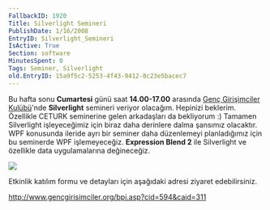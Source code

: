 ```yaml
---
FallbackID: 1920
Title: Silverlight Semineri
PublishDate: 1/16/2008
EntryID: Silverlight_Semineri
IsActive: True
Section: software
MinutesSpent: 0
Tags: Seminer, Silverlight
old.EntryID: 15a9f5c2-5253-4f43-9412-8c23e5bacec7
---
```

Bu hafta sonu **Cumartesi** günü saat **14.00-17.00** arasında [Genç
Girişimciler
Kulübü](http://www.gencgirisimciler.org/bpi.asp?cid=594&caid=311)'nde
**Silverlight** semineri veriyor olacağım. Hepinizi beklerim. Özellikle
CETURK seminerine gelen arkadaşları da bekliyorum :) Tamamen Silverlight
işleyeceğimiz için biraz daha derinlere dalma şansımız olacaktır. WPF
konusunda ileride ayrı bir seminer daha düzenlemeyi planladığımız için
bu seminerde WPF işlemeyeceğiz. **Expression Blend 2** ile Silverlight
ve özellikle data uygulamalarına değineceğiz.

[![](http://cdn.daron.yondem.com/assets/1920/15012008_1.JPG)](http://www.gencgirisimciler.org/bpi.asp?cid=594&caid=311)

Etkinlik katılım formu ve detayları için aşağıdaki adresi ziyaret
edebilirsiniz.

<http://www.gencgirisimciler.org/bpi.asp?cid=594&caid=311>


